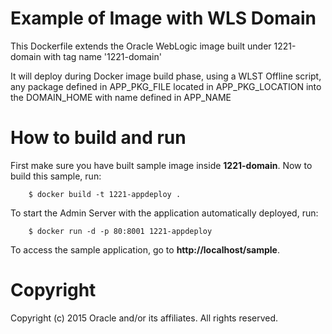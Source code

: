 Example of Image with WLS Domain
================================
This Dockerfile extends the Oracle WebLogic image built under 1221-domain with tag name '1221-domain'

It will deploy during Docker image build phase, using a WLST Offline script, any package defined in APP_PKG_FILE located in APP_PKG_LOCATION into the DOMAIN_HOME with name defined in APP_NAME 

# How to build and run
First make sure you have built sample image inside **1221-domain**. Now to build this sample, run:

        $ docker build -t 1221-appdeploy .

To start the Admin Server with the application automatically deployed, run:

        $ docker run -d -p 80:8001 1221-appdeploy

To access the sample application, go to **http://localhost/sample**.

# Copyright
Copyright (c) 2015 Oracle and/or its affiliates. All rights reserved.
